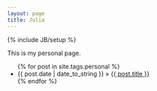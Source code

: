```yaml
---
layout: page
title: Julia
---
```

{% include JB/setup %}

This is my personal page.

<ul class="posts">
  {% for post in site.tags.personal %}
    <li><span>{{ post.date | date_to_string }}</span> &raquo; <a href="{{ BASE_PATH }}{{ post.url }}">{{ post.title }}</a></li>
  {% endfor %}
</ul>



